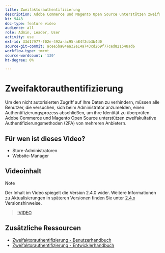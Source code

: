 ```yaml
---
title: Zweifaktorauthentifizierung
description: Adobe Commerce und Magento Open Source unterstützen zweifakultative Authentifizierungsmethoden (2FA) von mehreren Anbietern. Erfahren Sie, wie Zwei-Faktor-Authentifizierungsfunktionen dazu beitragen, den Administrator Ihres Stores zu schützen.
kt: 9443
doc-type: feature video
audience: all
role: Admin, Leader, User
activity: use
exl-id: 33d17977-f02e-492a-ac95-a84f2db3b4d0
source-git-commit: acee5ba84ea32e14a743cd269f77ced821548ad6
workflow-type: tm+mt
source-wordcount: '130'
ht-degree: 0%

---
```


# Zweifaktorauthentifizierung

Um den nicht autorisierten Zugriff auf Ihre Daten zu verhindern, müssen alle Benutzer, die versuchen, sich beim Administrator anzumelden, einen Authentifizierungsprozess abschließen, um ihre Identität zu überprüfen. Adobe Commerce und Magento Open Source unterstützen zweifakultative Authentifizierungsmethoden (2FA) von mehreren Anbietern.

## Für wen ist dieses Video?

- Store-Administratoren
- Website-Manager

## Videoinhalt

>[!NOTE]
>
>Der Inhalt im Video spiegelt die Version 2.4.0 wider. Weitere Informationen zu Aktualisierungen in späteren Versionen finden Sie unter [2.4.x](https://devdocs.magento.com/guides/v2.4/release-notes/bk-release-notes.html) Versionshinweise.

>[!VIDEO](https://video.tv.adobe.com/v/339104?quality=12&learn=on)

## Zusätzliche Ressourcen

- [Zweifaktorauthentifizierung - Benutzerhandbuch](https://docs.magento.com/user-guide/stores/security-two-factor-authentication.html)
- [Zweifaktorauthentifizierung - Entwicklerhandbuch](https://devdocs.magento.com/guides/v2.4/security/two-factor-authentication.html)
